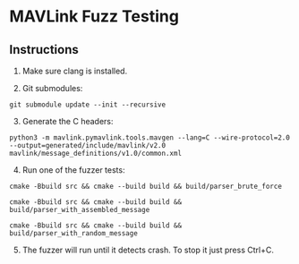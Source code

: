 # MAVLink Fuzz Testing

## Instructions

1. Make sure clang is installed.

2. Git submodules:
```
git submodule update --init --recursive
```

3. Generate the C headers:
```
python3 -m mavlink.pymavlink.tools.mavgen --lang=C --wire-protocol=2.0 --output=generated/include/mavlink/v2.0 mavlink/message_definitions/v1.0/common.xml
```

4. Run one of the fuzzer tests:

```
cmake -Bbuild src && cmake --build build && build/parser_brute_force
```

```
cmake -Bbuild src && cmake --build build && build/parser_with_assembled_message
```

```
cmake -Bbuild src && cmake --build build && build/parser_with_random_message
```

5. The fuzzer will run until it detects crash. To stop it just press Ctrl+C.
